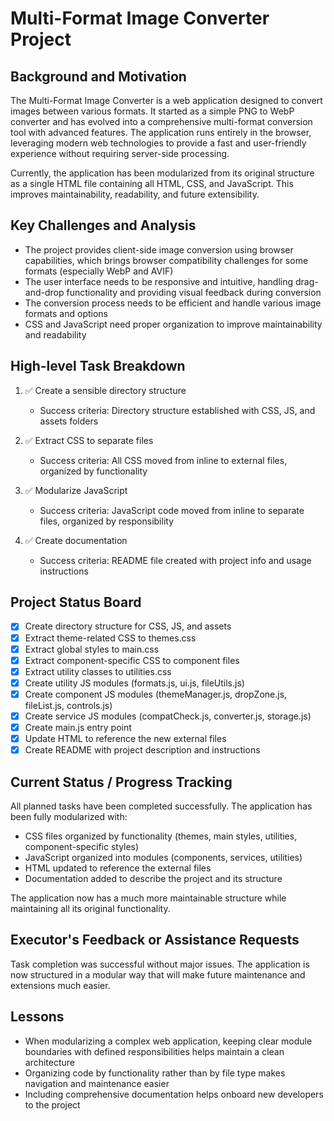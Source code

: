 # Multi-Format Image Converter Project

## Background and Motivation
The Multi-Format Image Converter is a web application designed to convert images between various formats. It started as a simple PNG to WebP converter and has evolved into a comprehensive multi-format conversion tool with advanced features. The application runs entirely in the browser, leveraging modern web technologies to provide a fast and user-friendly experience without requiring server-side processing.

Currently, the application has been modularized from its original structure as a single HTML file containing all HTML, CSS, and JavaScript. This improves maintainability, readability, and future extensibility.

## Key Challenges and Analysis
- The project provides client-side image conversion using browser capabilities, which brings browser compatibility challenges for some formats (especially WebP and AVIF)
- The user interface needs to be responsive and intuitive, handling drag-and-drop functionality and providing visual feedback during conversion
- The conversion process needs to be efficient and handle various image formats and options
- CSS and JavaScript need proper organization to improve maintainability and readability

## High-level Task Breakdown
1. ✅ Create a sensible directory structure
   - Success criteria: Directory structure established with CSS, JS, and assets folders
   
2. ✅ Extract CSS to separate files
   - Success criteria: All CSS moved from inline to external files, organized by functionality
   
3. ✅ Modularize JavaScript
   - Success criteria: JavaScript code moved from inline to separate files, organized by responsibility
   
4. ✅ Create documentation
   - Success criteria: README file created with project info and usage instructions

## Project Status Board
- [x] Create directory structure for CSS, JS, and assets
- [x] Extract theme-related CSS to themes.css
- [x] Extract global styles to main.css
- [x] Extract component-specific CSS to component files
- [x] Extract utility classes to utilities.css
- [x] Create utility JS modules (formats.js, ui.js, fileUtils.js)
- [x] Create component JS modules (themeManager.js, dropZone.js, fileList.js, controls.js)
- [x] Create service JS modules (compatCheck.js, converter.js, storage.js)
- [x] Create main.js entry point
- [x] Update HTML to reference the new external files
- [x] Create README with project description and instructions

## Current Status / Progress Tracking
All planned tasks have been completed successfully. The application has been fully modularized with:

- CSS files organized by functionality (themes, main styles, utilities, component-specific styles)
- JavaScript organized into modules (components, services, utilities)
- HTML updated to reference the external files
- Documentation added to describe the project and its structure

The application now has a much more maintainable structure while maintaining all its original functionality.

## Executor's Feedback or Assistance Requests
Task completion was successful without major issues. The application is now structured in a modular way that will make future maintenance and extensions much easier.

## Lessons
- When modularizing a complex web application, keeping clear module boundaries with defined responsibilities helps maintain a clean architecture
- Organizing code by functionality rather than by file type makes navigation and maintenance easier
- Including comprehensive documentation helps onboard new developers to the project 